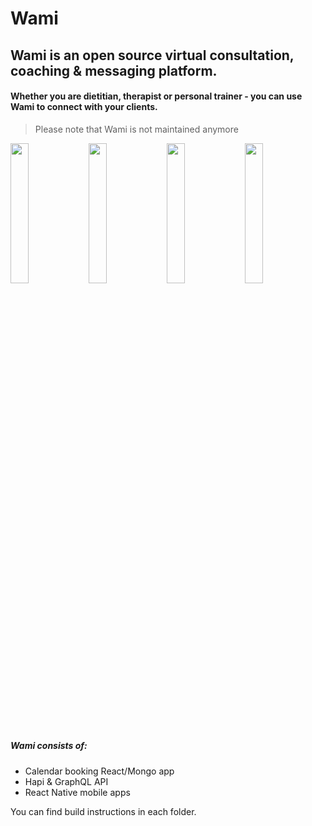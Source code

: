 # Wami
## Wami is an open source virtual consultation, coaching & messaging platform.
#### Whether you are dietitian, therapist or personal trainer - you can use Wami to connect with your clients.

> Please note that Wami is not maintained anymore

<img src="https://wami.app/images/screens/01.png" width="24%">
<img src="https://wami.app/images/screens/02.png" width="24%">
<img src="https://wami.app/images/screens/03.png" width="24%">
<img src="https://wami.app/images/screens/04.png" width="24%">


##### Wami consists of:

- Calendar booking React/Mongo app
- Hapi & GraphQL API
- React Native mobile apps


You can find build instructions in each folder.
